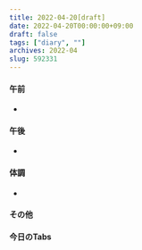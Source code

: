 ```yaml
---
title: 2022-04-20[draft]
date: 2022-04-20T00:00:00+09:00
draft: false
tags: ["diary", ""]
archives: 2022-04
slug: 592331
---
```

#### 午前
- 
#### 午後
- 
#### 体調
- 
#### その他
#### 今日のTabs